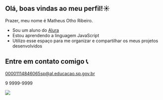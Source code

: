 ## Olá, boas vindas ao meu perfil!☀️

Prazer, meu nome é Matheus Otho Ribeiro.

- Sou um aluno do [Alura](https://alura.com.br)
- Estou aprendendo a linguagem JavaScript
- Utilizo esse espaço para me organizar e compartilhar os meus projetos desenvolvidos

## Entre em contato comigo 📞
 00001114846065sp@al.educacao.sp.gov.br
 
 9 9999-9999
 
 ![](https://tenor.com/bWmOR.gif)

